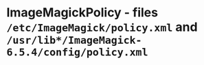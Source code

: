 ImageMagickPolicy - files ``/etc/ImageMagick/policy.xml`` and ``/usr/lib*/ImageMagick-6.5.4/config/policy.xml``
===============================================================================================================